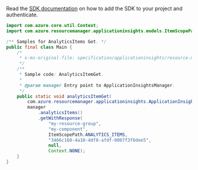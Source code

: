 Read the [SDK documentation](https://github.com/Azure/azure-sdk-for-java/blob/azure-resourcemanager-applicationinsights_1.0.0-beta.4/sdk/applicationinsights/azure-resourcemanager-applicationinsights/README.md) on how to add the SDK to your project and authenticate.

```java
import com.azure.core.util.Context;
import com.azure.resourcemanager.applicationinsights.models.ItemScopePath;

/** Samples for AnalyticsItems Get. */
public final class Main {
    /*
     * x-ms-original-file: specification/applicationinsights/resource-manager/Microsoft.Insights/stable/2015-05-01/examples/AnalyticsItemGet.json
     */
    /**
     * Sample code: AnalyticsItemGet.
     *
     * @param manager Entry point to ApplicationInsightsManager.
     */
    public static void analyticsItemGet(
        com.azure.resourcemanager.applicationinsights.ApplicationInsightsManager manager) {
        manager
            .analyticsItems()
            .getWithResponse(
                "my-resource-group",
                "my-component",
                ItemScopePath.ANALYTICS_ITEMS,
                "3466c160-4a10-4df8-afdf-0007f3f6dee5",
                null,
                Context.NONE);
    }
}
```
